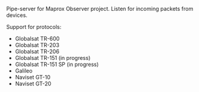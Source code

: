 Pipe-server for Maprox Observer project.
Listen for incoming packets from devices.

Support for protocols:

* Globalsat TR-600
* Globalsat TR-203
* Globalsat TR-206
* Globalsat TR-151 (in progress)
* Globalsat TR-151 SP (in progress)
* Galileo
* Naviset GT-10
* Naviset GT-20